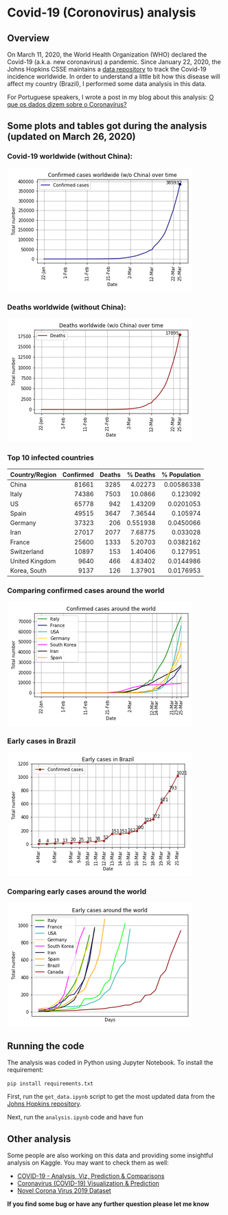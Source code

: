 # Covid-19 (Coronovirus) analysis

## Overview
On March 11, 2020, the World Health Organization (WHO) declared the Covid-19 (a.k.a. new coronavirus) a pandemic. Since January 22, 2020, the Johns Hopkins CSSE maintains a [data repository](https://github.com/CSSEGISandData/COVID-19) to track the Covid-19 incidence worldwide. In order to understand a little bit how this disease will affect my country (Brazil), I performed some data analysis in this data.

For Portuguese speakers, I wrote a post in my blog about this analysis: [O que os dados dizem sobre o Coronavírus?](http://computacaointeligente.com.br/coolstuffs/analisando-coronavirus/)

## Some plots and tables got during the analysis (updated on March 26, 2020)
### Covid-19 worldwide (without China):
![covid-19-wo-chinha](figures/en/conf_cases_worldwide_no_china.png)

### Deaths worldwide (without China):
![deaths-wo-chinha](figures/en/deaths_worldwide_no_china.png)


### Top 10 infected countries
| Country/Region   |   Confirmed |   Deaths |   % Deaths  |% Population|
|:-----------------|------------:|---------:|------------:|-----------:|
| China            |       81661 |     3285 |    4.02273  | 0.00586338 |
| Italy            |       74386 |     7503 |   10.0866   | 0.123092   |
| US               |       65778 |      942 |    1.43209  | 0.0201053  |
| Spain            |       49515 |     3647 |    7.36544  | 0.105974   |
| Germany          |       37323 |      206 |    0.551938 | 0.0450066  |
| Iran             |       27017 |     2077 |    7.68775  | 0.033028   |
| France           |       25600 |     1333 |    5.20703  | 0.0382162  |
| Switzerland      |       10897 |      153 |    1.40406  | 0.127951   |
| United Kingdom   |        9640 |      466 |    4.83402  | 0.0144986  |
| Korea, South     |        9137 |      126 |    1.37901  | 0.0176953  |

### Comparing confirmed cases around the world

![comparing-countries](figures/en/conf_cases_countries.png)

### Early cases in Brazil
![early-br](figures/en/early_cases_conf_brazil.png)

### Comparing early cases around the world
![early-compare](figures/en/conf_early_cases_countries.png)


## Running the code
The analysis was coded in Python using Jupyter Notebook. To install the requirement:

`pip install requirements.txt `

First, run the `get_data.ipynb` script to get the most updated data from the [Johns Hopkins repository](https://github.com/CSSEGISandData/COVID-19).

Next, run the `analysis.ipynb` code and have fun

## Other analysis
Some people are also working on this data and providing some insightful analysis on Kaggle. You may want to check them as well:
- [COVID-19 - Analysis, Viz, Prediction & Comparisons](https://www.kaggle.com/imdevskp/covid-19-analysis-viz-prediction-comparisons)
- [Coronavirus (COVID-19) Visualization & Prediction](https://www.kaggle.com/therealcyberlord/coronavirus-covid-19-visualization-prediction)
- [Novel Corona Virus 2019 Dataset](https://www.kaggle.com/sudalairajkumar/novel-corona-virus-2019-dataset)



**If you find some bug or have any further question please let me know**

